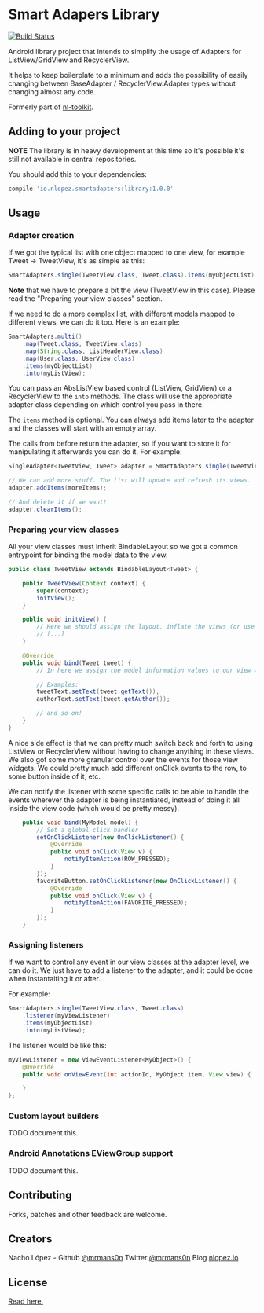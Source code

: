 Smart Adapers Library
=====================

[![Build Status](https://travis-ci.org/mrmans0n/smart-adapters.svg?branch=master)](https://travis-ci.org/mrmans0n/smart-adapters)

Android library project that intends to simplify the usage of Adapters for ListView/GridView and RecyclerView.

It helps to keep boilerplate to a minimum and adds the possibility of easily changing between BaseAdapter / RecyclerView.Adapter types without changing almost any code.

Formerly part of [nl-toolkit](https://github.com/mrmans0n/nl-toolkit).

Adding to your project
----------------------

**NOTE** The library is in heavy development at this time so it's possible it's still not available in central repositories.

You should add this to your dependencies:

```groovy
compile 'io.nlopez.smartadapters:library:1.0.0'
```

Usage
-----

### Adapter creation

If we got the typical list with one object mapped to one view, for example Tweet -> TweetView, it's as simple as this:

```java
SmartAdapters.single(TweetView.class, Tweet.class).items(myObjectList).into(myListView);
```

**Note** that we have to prepare a bit the view (TweetView in this case). Please read the "Preparing your view classes" section.

If we need to do a more complex list, with different models mapped to different views, we can do it too. Here is an example:

```java
SmartAdapters.multi()
    .map(Tweet.class, TweetView.class)
    .map(String.class, ListHeaderView.class)
    .map(User.class, UserView.class)
    .items(myObjectList)
    .into(myListView);
```

You can pass an AbsListView based control (ListView, GridView) or a RecyclerView to the `into` methods. The class will use the appropriate adapter class depending on which control you pass in there.

The `items` method is optional. You can always add items later to the adapter and the classes will start with an empty array.

The calls from before return the adapter, so if you want to store it for manipulating it afterwards you can do it. For example:

```java
SingleAdapter<TweetView, Tweet> adapter = SmartAdapters.single(TweetView.clas, Tweet.class).into(myListView);

// We can add more stuff. The list will update and refresh its views.
adapter.addItems(moreItems);

// And delete it if we want!
adapter.clearItems();
```

### Preparing your view classes

All your view classes must inherit BindableLayout<YourModelClass> so we got a common entrypoint for binding the model data to the view.

```java
public class TweetView extends BindableLayout<Tweet> {

    public TweetView(Context context) {
        super(context);
        initView();
    }

    public void initView() {
        // Here we should assign the layout, inflate the views (or use butterknife or something similar), etc.
        // [...]
    }

    @Override
    public void bind(Tweet tweet) {
        // In here we assign the model information values to our view widgets

        // Examples:
        tweetText.setText(tweet.getText());
        authorText.setText(tweet.getAuthor());

        // and so on!
    }
}
```

A nice side effect is that we can pretty much switch back and forth to using ListView or RecyclerView without having to change anything in these views. We also got some more granular control over the events for those view widgets. We could pretty much add different onClick events to the row, to some button inside of it, etc.

We can notify the listener with some specific calls to be able to handle the events wherever the adapter is being instantiated, instead of doing it all inside the view code (which would be pretty messy).

```java
    public void bind(MyModel model) {
        // Set a global click handler
        setOnClickListener(new OnClickListener() {
            @Override
            public void onClick(View v) {
                notifyItemAction(ROW_PRESSED);
            }
        });
        favoriteButton.setOnClickListener(new OnClickListener() {
            @Override
            public void onClick(View v) {
                notifyItemAction(FAVORITE_PRESSED);
            }
        });
    }
```

### Assigning listeners

If we want to control any event in our view classes at the adapter level, we can do it. We just have to add a listener to the adapter, and it could be done when instantaiting it or after.

For example:

```java
SmartAdapters.single(TweetView.class, Tweet.class)
    .listener(myViewListener)
    .items(myObjectList)
    .into(myListView);
```

The listener would be like this:

```java
myViewListener = new ViewEventListener<MyObject>() {
    @Override
    public void onViewEvent(int actionId, MyObject item, View view) {

    }
};
```

### Custom layout builders

TODO document this.

### Android Annotations EViewGroup support

TODO document this.

Contributing
------------
Forks, patches and other feedback are welcome.

Creators
--------

Nacho López - Github [@mrmans0n](https://github.com/mrmans0n) Twitter [@mrmans0n](htttps://twitter.com/mrmans0n) Blog [nlopez.io](http://nlopez.io)

License
-------

[Read here.](LICENSE)
